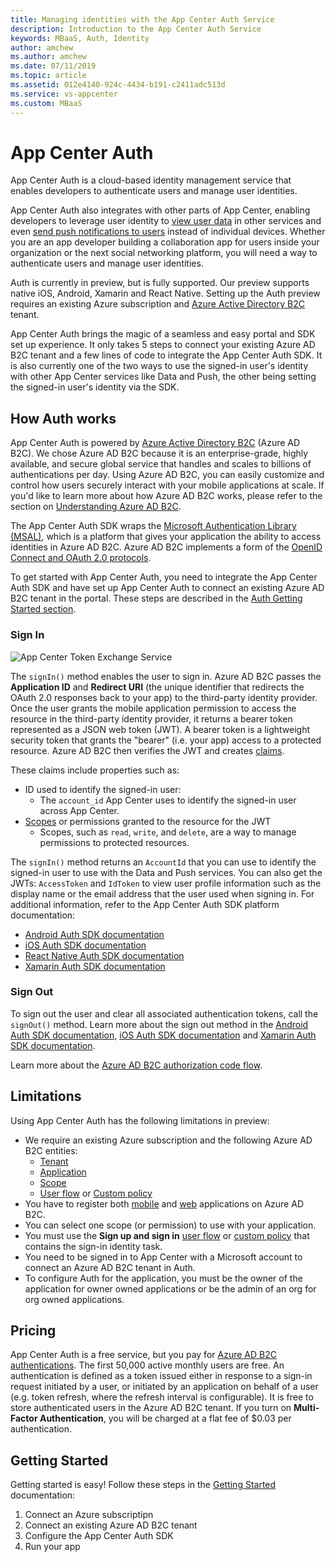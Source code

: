 ```yaml
---
title: Managing identities with the App Center Auth Service
description: Introduction to the App Center Auth Service
keywords: MBaaS, Auth, Identity
author: amchew
ms.author: amchew
ms.date: 07/11/2019
ms.topic: article
ms.assetid: 012e4140-924c-4434-b191-c2411adc513d
ms.service: vs-appcenter
ms.custom: MBaaS
---
```


# App Center Auth

App Center Auth is a cloud-based identity management service that enables developers to authenticate users and manage user identities.

App Center Auth also integrates with other parts of App Center, enabling developers to leverage user identity to [view user data](~/data/index.md) in other services and even [send push notifications to users](~/push/push-to-user.md#app-center-auth-set-identity) instead of individual devices. Whether you are an app developer building a collaboration app for users inside your organization or the next social networking platform, you will need a way to authenticate users and manage user identities.

Auth is currently in preview, but is fully supported. Our preview supports native iOS, Android, Xamarin and React Native. Setting up the Auth preview requires an existing Azure subscription and [Azure Active Directory B2C](https://azure.microsoft.com/services/active-directory-b2c/) tenant. 

App Center Auth brings the magic of a seamless and easy portal and SDK set up experience. It only takes 5 steps to connect your existing Azure AD B2C tenant and a few lines of code to integrate the App Center Auth SDK. It is also currently one of the two ways to use the signed-in user's identity with other App Center services like Data and Push, the other being setting the signed-in user's identity via the SDK.

## How Auth works

App Center Auth is powered by [Azure Active Directory B2C](https://azure.microsoft.com/services/active-directory-b2c/) (Azure AD B2C). We chose Azure AD B2C because it is an enterprise-grade, highly available, and secure global service that handles and scales to billions of authentications per day. Using Azure AD B2C, you can easily customize and control how users securely interact with your mobile applications at scale. If you'd like to learn more about how Azure AD B2C works, please refer to the section on [Understanding Azure AD B2C](~/auth/understanding-azure-ad-b2c.md).

The App Center Auth SDK wraps the [Microsoft Authentication Library (MSAL)](https://docs.microsoft.com/azure/active-directory/develop/msal-overview), which is a platform that gives your application the ability to access identities in Azure AD B2C. Azure AD B2C implements a form of the [OpenID Connect and OAuth 2.0 protocols](https://docs.microsoft.com/azure/active-directory-b2c/active-directory-b2c-reference-protocols). 

To get started with App Center Auth, you need to integrate the App Center Auth SDK and have set up App Center Auth to connect an existing Azure AD B2C tenant in the portal. These steps are described in the [Auth Getting Started section](~/auth/getting-started.md).

### Sign In

![App Center Token Exchange Service](./images/token-exchange-service.png)

The `signIn()` method enables the user to sign in. Azure AD B2C passes the **Application ID** and **Redirect URI** (the unique identifier that redirects the OAuth 2.0 responses back to your app) to the third-party identity provider. Once the user grants the mobile application permission to access the resource in the third-party identity provider, it returns a bearer token represented as a JSON web token (JWT). A bearer token is a lightweight security token that grants the "bearer" (i.e. your app) access to a protected resource. Azure AD B2C then verifies the JWT and creates [claims](https://docs.microsoft.com/azure/active-directory-b2c/active-directory-b2c-reference-tokens#claims). 

These claims include properties such as: 

- ID used to identify the signed-in user:
  - The `account_id` App Center uses to identify the signed-in user across App Center.  
- [Scopes](https://docs.microsoft.com/azure/active-directory/develop/v2-permissions-and-consent#scopes-and-permissions) or permissions granted to the resource for the JWT
  - Scopes, such as `read`, `write`, and `delete`, are a way to manage permissions to protected resources.

The `signIn()` method returns an `AccountId` that you can use to identify the signed-in user to use with the Data and Push services. You can also get the JWTs: `AccessToken` and `IdToken` to view user profile information such as the display name or the email address that the user used when signing in. For additional information, refer to the App Center Auth SDK platform documentation:

  - [Android Auth SDK documentation](~/sdk/auth/android.md)
  - [iOS Auth SDK documentation](~/sdk/auth/ios.md)
  - [React Native Auth SDK documentation](~/sdk/auth/react-native.md)
  - [Xamarin Auth SDK documentation](~/sdk/auth/xamarin.md)

### Sign Out

To sign out the user and clear all associated authentication tokens, call the `signOut()` method. Learn more about the sign out method in the [Android Auth SDK documentation](https://docs.microsoft.com/appcenter/sdk/auth/android#sign-out), [iOS Auth SDK documentation](https://docs.microsoft.com/appcenter/sdk/auth/ios#sign-out) and [Xamarin Auth SDK documentation](https://docs.microsoft.com/appcenter/sdk/auth/xamarin#sign-out).

Learn more about the [Azure AD B2C authorization code flow](https://docs.microsoft.com/azure/active-directory-b2c/active-directory-b2c-reference-oauth-code).

## Limitations

Using App Center Auth has the following limitations in preview:

- We require an existing Azure subscription and the following Azure AD B2C entities:
  - [Tenant](https://docs.microsoft.com/azure/active-directory-b2c/tutorial-create-tenant)
  - [Application](https://docs.microsoft.com/azure/active-directory-b2c/tutorial-register-applications)
  - [Scope](https://docs.microsoft.com/azure/active-directory-b2c/add-web-application#configure-scopes)
  - [User flow](https://docs.microsoft.com/azure/active-directory-b2c/tutorial-create-user-flows) or [Custom policy](https://docs.microsoft.com/azure/active-directory-b2c/active-directory-b2c-overview-custom)
- You have to register both [mobile](https://docs.microsoft.com/azure/active-directory-b2c/add-native-application) and [web](https://docs.microsoft.com/azure/active-directory-b2c/tutorial-register-applications#register-a-web-application) applications on Azure AD B2C.
- You can select one scope (or permission) to use with your application.
- You must use the **Sign up and sign in** [user flow](https://docs.microsoft.com/azure/active-directory-b2c/active-directory-b2c-reference-policies#user-flow-versions) or [custom policy](https://docs.microsoft.com/azure/active-directory-b2c/active-directory-b2c-overview-custom) that contains the sign-in identity task.
- You need to be signed in to App Center with a Microsoft account to connect an Azure AD B2C tenant in Auth.
- To configure Auth for the application, you must be the owner of the application for owner owned applications or be the admin of an org for org owned applications.

## Pricing

App Center Auth is a free service, but you pay for [Azure AD B2C authentications](https://azure.microsoft.com/pricing/details/active-directory-b2c/). The first 50,000 active monthly users are free. An authentication is defined as a token issued either in response to a sign-in request initiated by a user, or initiated by an application on behalf of a user (e.g. token refresh, where the refresh interval is configurable). It is free to store authenticated users in the Azure AD B2C tenant. If you turn on **Multi-Factor Authentication**, you will be charged at a flat fee of $0.03 per authentication.

## Getting Started

Getting started is easy! Follow these steps in the [Getting Started](./getting-started.md) documentation:

1. Connect an Azure subscriptipn
2. Connect an existing Azure AD B2C tenant
3. Configure the App Center Auth SDK
4. Run your app
